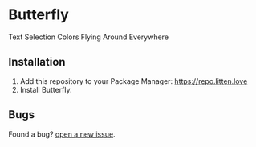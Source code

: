 # Butterfly

Text Selection Colors Flying Around Everywhere

## Installation

1. Add this repository to your Package Manager: https://repo.litten.love
2. Install Butterfly.

## Bugs

Found a bug? [open a new issue](https://github.com/Litteeen/Butterfly/issues/new).
